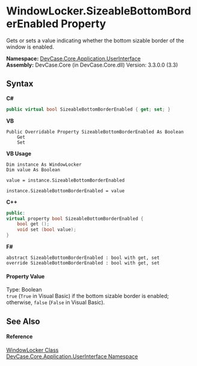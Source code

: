 # WindowLocker.SizeableBottomBorderEnabled Property 
 

Gets or sets a value indicating whether the bottom sizable border of the window is enabled.

**Namespace:**&nbsp;<a href="N_DevCase_Core_Application_UserInterface">DevCase.Core.Application.UserInterface</a><br />**Assembly:**&nbsp;DevCase.Core (in DevCase.Core.dll) Version: 3.3.0.0 (3.3)

## Syntax

**C#**<br />
``` C#
public virtual bool SizeableBottomBorderEnabled { get; set; }
```

**VB**<br />
``` VB
Public Overridable Property SizeableBottomBorderEnabled As Boolean
	Get
	Set
```

**VB Usage**<br />
``` VB Usage
Dim instance As WindowLocker
Dim value As Boolean

value = instance.SizeableBottomBorderEnabled

instance.SizeableBottomBorderEnabled = value
```

**C++**<br />
``` C++
public:
virtual property bool SizeableBottomBorderEnabled {
	bool get ();
	void set (bool value);
}
```

**F#**<br />
``` F#
abstract SizeableBottomBorderEnabled : bool with get, set
override SizeableBottomBorderEnabled : bool with get, set
```


#### Property Value
Type: Boolean<br />`true` (`True` in Visual Basic) if the bottom sizable border is enabled; otherwise, `false` (`False` in Visual Basic).

## See Also


#### Reference
<a href="T_DevCase_Core_Application_UserInterface_WindowLocker">WindowLocker Class</a><br /><a href="N_DevCase_Core_Application_UserInterface">DevCase.Core.Application.UserInterface Namespace</a><br />